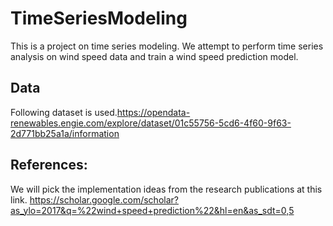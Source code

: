 # TimeSeriesModeling
This is a project on time series modeling. We attempt to perform time series analysis on wind speed data and train a wind speed prediction model.

## Data 
Following dataset is used.https://opendata-renewables.engie.com/explore/dataset/01c55756-5cd6-4f60-9f63-2d771bb25a1a/information

## References:
We will pick the implementation ideas from the research publications at this link. 
https://scholar.google.com/scholar?as_ylo=2017&q=%22wind+speed+prediction%22&hl=en&as_sdt=0,5
